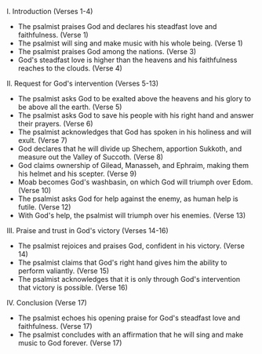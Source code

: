 I. Introduction (Verses 1-4)
- The psalmist praises God and declares his steadfast love and faithfulness. (Verse 1)
- The psalmist will sing and make music with his whole being. (Verse 1)
- The psalmist praises God among the nations. (Verse 3)
- God's steadfast love is higher than the heavens and his faithfulness reaches to the clouds. (Verse 4)

II. Request for God's intervention (Verses 5-13)
- The psalmist asks God to be exalted above the heavens and his glory to be above all the earth. (Verse 5)
- The psalmist asks God to save his people with his right hand and answer their prayers. (Verse 6)
- The psalmist acknowledges that God has spoken in his holiness and will exult. (Verse 7)
- God declares that he will divide up Shechem, apportion Sukkoth, and measure out the Valley of Succoth. (Verse 8)
- God claims ownership of Gilead, Manasseh, and Ephraim, making them his helmet and his scepter. (Verse 9)
- Moab becomes God's washbasin, on which God will triumph over Edom. (Verse 10)
- The psalmist asks God for help against the enemy, as human help is futile. (Verse 12)
- With God's help, the psalmist will triumph over his enemies. (Verse 13)

III. Praise and trust in God's victory (Verses 14-16)
- The psalmist rejoices and praises God, confident in his victory. (Verse 14)
- The psalmist claims that God's right hand gives him the ability to perform valiantly. (Verse 15)
- The psalmist acknowledges that it is only through God's intervention that victory is possible. (Verse 16)

IV. Conclusion (Verse 17)
- The psalmist echoes his opening praise for God's steadfast love and faithfulness. (Verse 17)
- The psalmist concludes with an affirmation that he will sing and make music to God forever. (Verse 17)